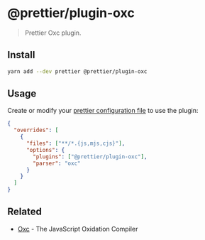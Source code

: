 # @prettier/plugin-oxc

> Prettier Oxc plugin.

## Install

```bash
yarn add --dev prettier @prettier/plugin-oxc
```

## Usage

Create or modify your [prettier configuration file](https://prettier.io/docs/en/configuration) to use the plugin:

```json
{
  "overrides": [
    {
      "files": ["**/*.{js,mjs,cjs}"],
      "options": {
        "plugins": ["@prettier/plugin-oxc"],
        "parser": "oxc"
      }
    }
  ]
}
```

## Related

- [Oxc](https://oxc.rs/) - The JavaScript Oxidation Compiler
